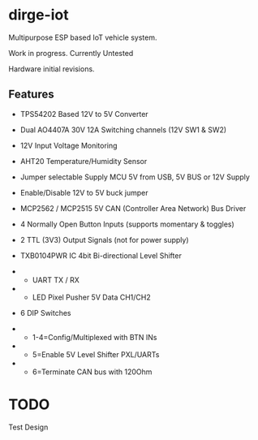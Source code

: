 # dirge-iot
Multipurpose ESP based IoT vehicle system.

Work in progress.  Currently Untested

Hardware initial revisions.

## Features

* TPS54202 Based 12V to 5V Converter
* Dual AO4407A 30V 12A Switching channels (12V SW1 & SW2)
* 12V Input Voltage Monitoring
* AHT20 Temperature/Humidity Sensor
* Jumper selectable Supply MCU 5V from USB, 5V BUS or 12V Supply
* Enable/Disable 12V to 5V buck jumper

* MCP2562 / MCP2515 5V CAN (Controller Area Network) Bus Driver
* 4 Normally Open Button Inputs (supports momentary & toggles)
* 2 TTL (3V3) Output Signals (not for power supply)
* TXB0104PWR IC 4bit Bi-directional Level Shifter
* * UART TX / RX
* * LED Pixel Pusher 5V Data CH1/CH2
* 6 DIP Switches 
* * 1-4=Config/Multiplexed with BTN INs
* * 5=Enable 5V Level Shifter PXL/UARTs
* * 6=Terminate CAN bus with 120Ohm


# TODO

Test Design
